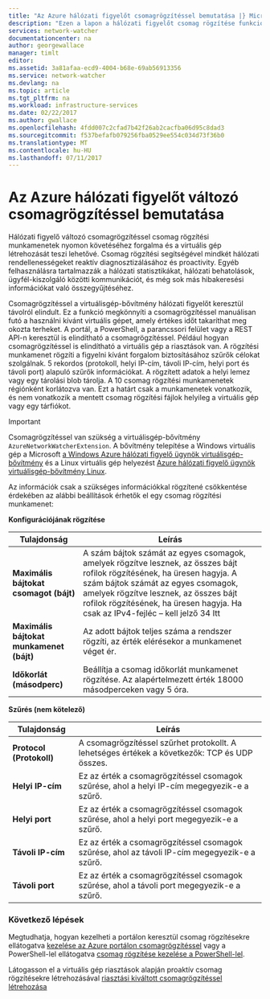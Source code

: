 ```yaml
---
title: "Az Azure hálózati figyelőt csomagrögzítéssel bemutatása |} Microsoft Docs"
description: "Ezen a lapon a hálózati figyelőt csomag rögzítése funkció áttekintése"
services: network-watcher
documentationcenter: na
author: georgewallace
manager: timlt
editor: 
ms.assetid: 3a81afaa-ecd9-4004-b68e-69ab56913356
ms.service: network-watcher
ms.devlang: na
ms.topic: article
ms.tgt_pltfrm: na
ms.workload: infrastructure-services
ms.date: 02/22/2017
ms.author: gwallace
ms.openlocfilehash: 4fdd007c2cfad7b42f26ab2cacfba06d95c8dad3
ms.sourcegitcommit: f537befafb079256fba0529ee554c034d73f36b0
ms.translationtype: MT
ms.contentlocale: hu-HU
ms.lasthandoff: 07/11/2017
---
```

# <a name="introduction-to-variable-packet-capture-in-azure-network-watcher"></a>Az Azure hálózati figyelőt változó csomagrögzítéssel bemutatása

Hálózati figyelő változó csomagrögzítéssel csomag rögzítési munkamenetek nyomon követéséhez forgalma és a virtuális gép létrehozását teszi lehetővé. Csomag rögzítési segítségével mindkét hálózati rendellenességeket reaktív diagnosztizálásához és proactivity. Egyéb felhasználásra tartalmazzák a hálózati statisztikákat, hálózati behatolások, ügyfél-kiszolgáló közötti kommunikációt, és még sok más hibakeresési információkat való összegyűjtéséhez.

Csomagrögzítéssel a virtuálisgép-bővítmény hálózati figyelőt keresztül távolról elindult. Ez a funkció megkönnyíti a csomagrögzítéssel manuálisan futó a használni kívánt virtuális gépet, amely értékes időt takaríthat meg okozta terheket. A portál, a PowerShell, a parancssori felület vagy a REST API-n keresztül is elindítható a csomagrögzítéssel. Például hogyan csomagrögzítéssel is elindítható a virtuális gép a riasztások van. A rögzítési munkamenet rögzíti a figyelni kívánt forgalom biztosításához szűrők célokat szolgálnak. 5 rekordos (protokoll, helyi IP-cím, távoli IP-cím, helyi port és távoli port) alapuló szűrők információkat. A rögzített adatok a helyi lemez vagy egy tárolási blob tárolja. A 10 csomag rögzítési munkamenetek régiónként korlátozva van. Ezt a határt csak a munkamenetek vonatkozik, és nem vonatkozik a mentett csomag rögzítési fájlok helyileg a virtuális gép vagy egy tárfiókot.

> [!IMPORTANT]
> Csomagrögzítéssel van szükség a virtuálisgép-bővítmény `AzureNetworkWatcherExtension`. A bővítmény telepítése a Windows virtuális gép a Microsoft [a Windows Azure hálózati figyelő ügynök virtuálisgép-bővítmény](../virtual-machines/windows/extensions-nwa.md) és a Linux virtuális gép helyezést [Azure hálózati figyelő ügynök virtuálisgép-bővítmény Linux](../virtual-machines/linux/extensions-nwa.md).

Az információk csak a szükséges információkkal rögzítené csökkentése érdekében az alábbi beállítások érhetők el egy csomag rögzítési munkamenet:

**Konfigurációjának rögzítése**

|Tulajdonság|Leírás|
|---|---|
|**Maximális bájtokat csomagot (bájt)** | A szám bájtok számát az egyes csomagok, amelyek rögzítve lesznek, az összes bájt rofilok rögzítésének, ha üresen hagyja. A szám bájtok számát az egyes csomagok, amelyek rögzítve lesznek, az összes bájt rofilok rögzítésének, ha üresen hagyja. Ha csak az IPv4-fejléc – kell jelző 34 Itt |
|**Maximális bájtokat munkamenet (bájt)** | Az adott bájtok teljes száma a rendszer rögzíti, az érték elérésekor a munkamenet véget ér.|
|**Időkorlát (másodperc)** | Beállítja a csomag időkorlát munkamenet rögzítése. Az alapértelmezett érték 18000 másodperceken vagy 5 óra.|

**Szűrés (nem kötelező)**

|Tulajdonság|Leírás|
|---|---|
|**Protocol (Protokoll)** | A csomagrögzítéssel szűrhet protokollt. A lehetséges értékek a következők: TCP és UDP összes.|
|**Helyi IP-cím** | Ez az érték a csomagrögzítéssel csomagok szűrése, ahol a helyi IP-cím megegyezik-e a szűrő.|
|**Helyi port** | Ez az érték a csomagrögzítéssel csomagok szűrése, ahol a helyi port megegyezik-e a szűrő.|
|**Távoli IP-cím** | Ez az érték a csomagrögzítéssel csomagok szűrése, ahol az távoli IP-cím megegyezik-e a szűrő.|
|**Távoli port** | Ez az érték a csomagrögzítéssel csomagok szűrése, ahol a távoli port megegyezik-e a szűrő.|

### <a name="next-steps"></a>Következő lépések

Megtudhatja, hogyan kezelheti a portálon keresztül csomag rögzítésekre ellátogatva [kezelése az Azure portálon csomagrögzítéssel](network-watcher-packet-capture-manage-portal.md) vagy a PowerShell-lel ellátogatva [csomag rögzítése kezelése a PowerShell-lel](network-watcher-packet-capture-manage-powershell.md).

Látogasson el a virtuális gép riasztások alapján proaktív csomag rögzítésekre létrehozásával [riasztási kiváltott csomagrögzítéssel létrehozása](network-watcher-alert-triggered-packet-capture.md)

<!--Image references-->
[1]: ./media/network-watcher-packet-capture-overview/figure1.png













